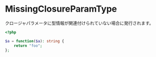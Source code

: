# MissingClosureParamType

クロージャパラメータに型情報が関連付けられていない場合に発行されます。

```php
<?php

$a = function($a): string {
    return "foo";
};
```
